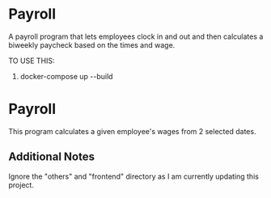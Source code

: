 # Payroll
A payroll program that lets employees clock in and out and then calculates a biweekly paycheck based on the times and wage.

TO USE THIS:
1. docker-compose up --build

# Payroll

This program calculates a given employee's wages from 2 selected dates.

## Additional Notes

Ignore the "others" and "frontend" directory as I am currently updating this project.
